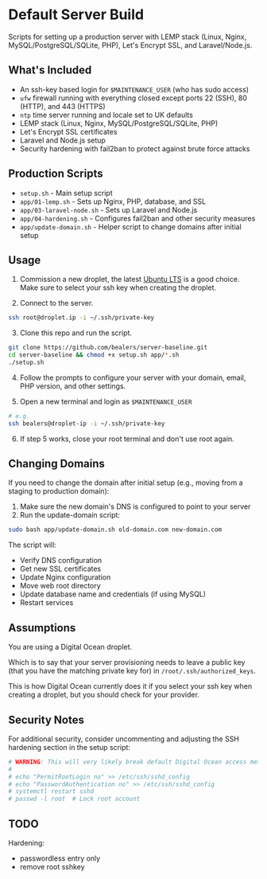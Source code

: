 # Default Server Build

Scripts for setting up a production server with LEMP stack (Linux, Nginx, MySQL/PostgreSQL/SQLite, PHP), Let's Encrypt SSL, and Laravel/Node.js.

## What's Included

- An ssh-key based login for `$MAINTENANCE_USER` (who has sudo access)
- `ufw` firewall running with everything closed except ports 22 (SSH), 80 (HTTP), and 443 (HTTPS)
- `ntp` time server running and locale set to UK defaults
- LEMP stack (Linux, Nginx, MySQL/PostgreSQL/SQLite, PHP)
- Let's Encrypt SSL certificates
- Laravel and Node.js setup
- Security hardening with fail2ban to protect against brute force attacks

## Production Scripts

- `setup.sh` - Main setup script
- `app/01-lemp.sh` - Sets up Nginx, PHP, database, and SSL
- `app/03-laravel-node.sh` - Sets up Laravel and Node.js
- `app/04-hardening.sh` - Configures fail2ban and other security measures
- `app/update-domain.sh` - Helper script to change domains after initial setup

## Usage

1) Commission a new droplet, the latest [Ubuntu LTS](https://releases.ubuntu.com/) is a good choice. Make sure to select your ssh key when creating the droplet.

2) Connect to the server.

```bash
ssh root@droplet.ip -i ~/.ssh/private-key
```

3) Clone this repo and run the script.
```bash
git clone https://github.com/bealers/server-baseline.git
cd server-baseline && chmod +x setup.sh app/*.sh
./setup.sh
```

4) Follow the prompts to configure your server with your domain, email, PHP version, and other settings.

5) Open a new terminal and login as `$MAINTENANCE_USER`

```bash
# e.g.
ssh bealers@droplet-ip -i ~/.ssh/private-key
```

6) If step 5 works, close your root terminal and don't use root again.

## Changing Domains

If you need to change the domain after initial setup (e.g., moving from a staging to production domain):

1. Make sure the new domain's DNS is configured to point to your server
2. Run the update-domain script:
```bash
sudo bash app/update-domain.sh old-domain.com new-domain.com
```

The script will:
- Verify DNS configuration
- Get new SSL certificates
- Update Nginx configuration
- Move web root directory
- Update database name and credentials (if using MySQL)
- Restart services

## Assumptions

You are using a Digital Ocean droplet.

Which is to say that your server provisioning needs to leave a public key (that you have the matching private key for) in `/root/.ssh/authorized_keys`.

This is how Digital Ocean currently does it if you select your ssh key when creating a droplet, but you should check for your provider.

## Security Notes

For additional security, consider uncommenting and adjusting the SSH hardening section in the setup script:

```bash
# WARNING: This will very likely break default Digital Ocean access methods
#
# echo "PermitRootLogin no" >> /etc/ssh/sshd_config
# echo "PasswordAuthentication no" >> /etc/ssh/sshd_config
# systemctl restart sshd
# passwd -l root  # Lock root account
```

## TODO

Hardening:
- passwordless entry only
- remove root sshkey

